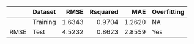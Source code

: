 |     |Dataset  |   RMSE| Rsquared|    MAE|Overfitting |
|:----|:--------|------:|--------:|------:|:-----------|
|     |Training | 1.6343|   0.9704| 1.2620|NA          |
|RMSE |Test     | 4.5232|   0.8623| 2.8559|Yes         |
